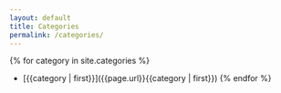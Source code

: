 ```yaml
---
layout: default
title: Categories
permalink: /categories/
---
```

{% for category in site.categories %}
  - [{{category | first}}]({{page.url}}{{category | first}})
{% endfor %}

